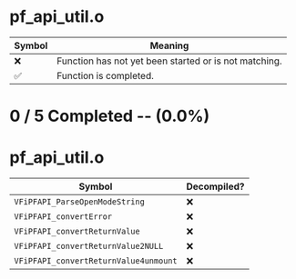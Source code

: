 # pf_api_util.o
| Symbol | Meaning 
| ------------- | ------------- 
| :x: | Function has not yet been started or is not matching. 
| :white_check_mark: | Function is completed. 


# 0 / 5 Completed -- (0.0%)
# pf_api_util.o
| Symbol | Decompiled? |
| ------------- | ------------- |
| `VFiPFAPI_ParseOpenModeString` | :x: |
| `VFiPFAPI_convertError` | :x: |
| `VFiPFAPI_convertReturnValue` | :x: |
| `VFiPFAPI_convertReturnValue2NULL` | :x: |
| `VFiPFAPI_convertReturnValue4unmount` | :x: |
